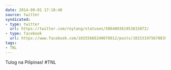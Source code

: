 ```yaml
---
date: 2014-09-01 17:10:48
source: twitter
syndicated:
- type: twitter
  url: https://twitter.com/roytang/statuses/506489361953615872/
- type: facebook
  url: https://www.facebook.com/10155666240078912/posts/10153197567083912
tags:
- TNL
---
```


Tulog na Pilipinas! #TNL